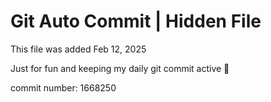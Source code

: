 # Git Auto Commit | Hidden File

This file was added Feb 12, 2025

Just for fun and keeping my daily git commit active 🤪

commit number: 1668250
